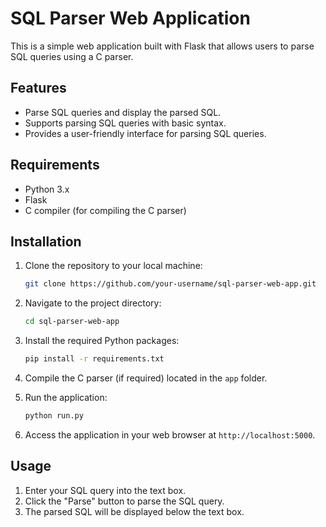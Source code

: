 
# SQL Parser Web Application

This is a simple web application built with Flask that allows users to parse SQL queries using a C parser.

## Features

- Parse SQL queries and display the parsed SQL.
- Supports parsing SQL queries with basic syntax.
- Provides a user-friendly interface for parsing SQL queries.

## Requirements

- Python 3.x
- Flask
- C compiler (for compiling the C parser)

## Installation

1. Clone the repository to your local machine:

    ```bash
    git clone https://github.com/your-username/sql-parser-web-app.git
    ```

2. Navigate to the project directory:

    ```bash
    cd sql-parser-web-app
    ```

3. Install the required Python packages:

    ```bash
    pip install -r requirements.txt
    ```

4. Compile the C parser (if required) located in the `app` folder.

5. Run the application:

    ```bash
    python run.py
    ```

6. Access the application in your web browser at `http://localhost:5000`.

## Usage

1. Enter your SQL query into the text box.
2. Click the "Parse" button to parse the SQL query.
3. The parsed SQL will be displayed below the text box.

